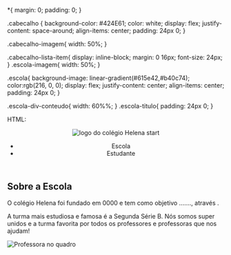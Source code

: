 *{
    margin: 0;
    padding: 0;
}

.cabecalho {
    background-color: #424E61;
    color: white;
    display: flex;
    justify-content: space-around;
    align-items: center;
    padding: 24px 0;
}

.cabecalho-imagem{
    width: 50%;
}

.cabecalho-lista-item{
    display: inline-block;
    margin: 0 16px;
    font-size: 24px;
}
.escola-imagem{
    width: 50%;
}

.escola{
    background-image: linear-gradient(#615e42,#b40c74);
    color:rgb(216, 0, 0);
    display: flex;
    justify-content: center;
    align-items: center;
    padding: 24px 0;
}

.escola-div-conteudo{
    width: 60%%;
}
.escola-titulo{
    padding: 24px 0;
}



HTML:

<html lang="en">
<head>
    <meta charset="UTF-8">
    <meta http-equiv="X-UA-Compatible" content="IE=edge">
    <meta name="viewport" content="width=device-width, initial-scale=1.0">
    <title>Document</title>
    <link rel="stylesheet" href="Style.css">
</head>
<body>
    <header class="cabecalho">
        <img class="cabecalho-imagem" src="6ea03a92-7eab-4a44-9a71-dd0a939b7550.png" alt="logo do colégio Helena start">
        <ul class="cabecalho-lista">
            <li class="cabecalho-lista-item">Escola</li>
            <li class="cabecalho-lista-item">Estudante</li>
        </ul>
    </header>
    <section class="escola">
        <div class="escola-div-conteudo">
            <h2 class="escola-titulo">Sobre a Escola</h2>
            <p class="escola-texto-um">O colégio Helena foi fundado em 0000 e tem como objetivo ......., através .</p>
            <p class="escola-texto-dois">A turma mais estudiosa e famosa é a Segunda Série B. <span></span>Nós somos super unidos e a turma favorita por todos os professores e professoras que nos ajudam!</p>
        </div>
        <img class="escola-imagem" src="frente-colegio.jpg" alt="Professora no quadro">
    </section>
</body>
</html>
